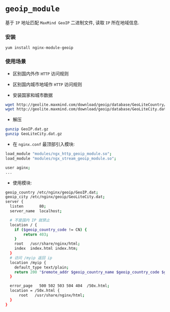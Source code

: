 # `geoip_module`

基于 `IP` 地址匹配 `MaxMind GeoIP` 二进制文件, 读取 `IP` 所在地域信息.

### 安装

`yum install nginx-module-geoip`

### 使用场景

- 区别国内外作 `HTTP` 访问规则

- 区别国内城市地域作 `HTTP` 访问规则

- 安装国家和城市数据

```bash
wget http://geolite.maxmind.com/download/geoip/database/GeoLiteCountry/GeoIP.dat.gz
wget http://geolite.maxmind.com/download/geoip/database/GeoLiteCity.dat.gz
```

- 解压

```bash
gunzip GeoIP.dat.gz
gunzip GeoLiteCity.dat.gz
```

- 在 `nginx.conf` 最顶部引入模块:

```bash
load_module "modules/ngx_http_geoip_module.so";
load_module "modules/ngx_stream_geoip_module.so";

user aginx;
...
```

- 使用模块:

```bash
geoip_country /etc/nginx/geoip/GeoIP.dat;
geoip_city /etc/nginx/geoip/GeoLiteCity.dat;
server {
  listen       80;
  server_name  localhost;

  # 不是国内 IP 就禁止
  location / {
    if ($geoip_country_code != CN) {
        return 403;
    }
    root   /usr/share/nginx/html;
    index  index.html index.htm;
  }
  # 访问 /myip 返回 ip
  location /myip {
    default_type text/plain;
    return 200 "$remote_addr $geoip_country_name $geoip_country_code $geoip_city";
  }

  error_page   500 502 503 504 404  /50x.html;
  location = /50x.html {
      root   /usr/share/nginx/html;
  }
}
```